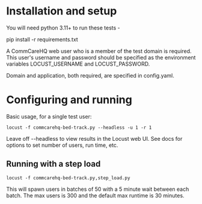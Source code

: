 # Installation and setup

You will need python 3.11+ to run these tests - 

pip install -r requirements.txt

A CommCareHQ web user who is a member of the test domain is required. This user's username and password should be specified as the environment variables LOCUST_USERNAME and LOCUST_PASSWORD.

Domain and application, both required, are specified in config.yaml.

# Configuring and running
Basic usage, for a single test user:

```shell
locust -f commcarehq-bed-track.py --headless -u 1 -r 1
```

Leave off --headless to view results in the Locust web UI. See docs for options to set number of users, run time, etc.

## Running with a step load

```shell
locust -f commcarehq-bed-track.py,step_load.py
```

This will spawn users in batches of 50 with a 5 minute wait between each batch. The max users is 300 and the default
max runtime is 30 minutes.
